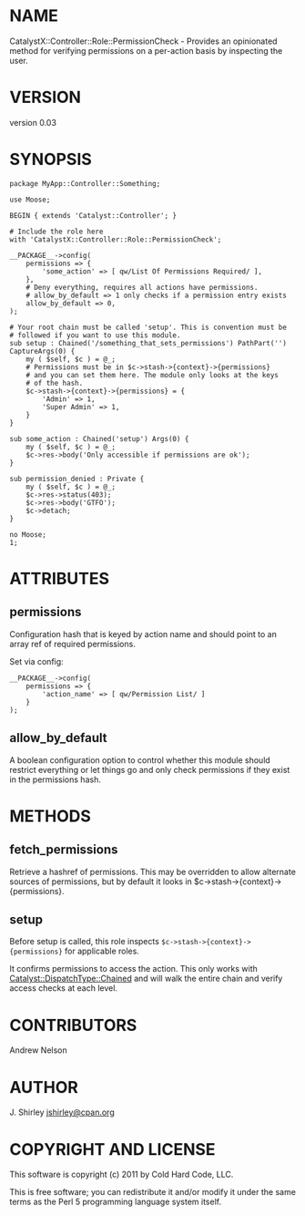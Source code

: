 # NAME

CatalystX::Controller::Role::PermissionCheck - Provides an opinionated method for verifying permissions on a per-action basis by inspecting the user.

# VERSION

version 0.03

# SYNOPSIS

    package MyApp::Controller::Something;

    use Moose;

    BEGIN { extends 'Catalyst::Controller'; }

    # Include the role here
    with 'CatalystX::Controller::Role::PermissionCheck';

    __PACKAGE__->config(
        permissions => {
            'some_action' => [ qw/List Of Permissions Required/ ],
        },
        # Deny everything, requires all actions have permissions.
        # allow_by_default => 1 only checks if a permission entry exists
        allow_by_default => 0,
    );

    # Your root chain must be called 'setup'. This is convention must be
    # followed if you want to use this module.
    sub setup : Chained('/something_that_sets_permissions') PathPart('') CaptureArgs(0) {
        my ( $self, $c ) = @_;
        # Permissions must be in $c->stash->{context}->{permissions}
        # and you can set them here. The module only looks at the keys
        # of the hash.
        $c->stash->{context}->{permissions} = {
            'Admin' => 1,
            'Super Admin' => 1,
        }
    }

    sub some_action : Chained('setup') Args(0) {
        my ( $self, $c ) = @_;
        $c->res->body('Only accessible if permissions are ok');
    }

    sub permission_denied : Private {
        my ( $self, $c ) = @_;
        $c->res->status(403);
        $c->res->body('GTFO');
        $c->detach;
    }

    no Moose;
    1;

# ATTRIBUTES

## permissions

Configuration hash that is keyed by action name and should point to an
array ref of required permissions.

Set via config:

    __PACKAGE__->config(
        permissions => {
            'action_name' => [ qw/Permission List/ ]
        }
    );

## allow_by_default

A boolean configuration option to control whether this module should restrict
everything or let things go and only check permissions if they exist in
the permissions hash.

# METHODS

## fetch_permissions

Retrieve a hashref of permissions. This may be overridden to allow alternate
sources of permissions, but by default it looks in
$c->stash->{context}->{permissions}.

## setup

Before setup is called, this role inspects
`$c->stash->{context}->{permissions}` for applicable roles.

It confirms permissions to access the action. This only works with
[Catalyst::DispatchType::Chained](http://search.cpan.org/perldoc?Catalyst::DispatchType::Chained) and will walk the entire chain and verify
access checks at each level.

# CONTRIBUTORS

Andrew Nelson

# AUTHOR

J. Shirley <jshirley@cpan.org>

# COPYRIGHT AND LICENSE

This software is copyright (c) 2011 by Cold Hard Code, LLC.

This is free software; you can redistribute it and/or modify it under
the same terms as the Perl 5 programming language system itself.